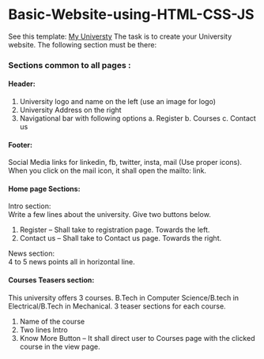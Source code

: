 # Basic-Website-using-HTML-CSS-JS
See this template:
[My Universty](https://zarrar1607.github.io/home.html)
The task is to create your University website. The following section must be there:
### Sections common to all pages :
#### Header:
1. University logo and name on the left (use an image for logo)
2. University Address on the right
3. Navigational bar with following options
a. Register
b. Courses
c. Contact us

#### Footer:
Social Media links for linkedin, fb, twitter, insta, mail (Use proper icons). When you click on the mail icon, it shall open the mailto: link.

#### Home page Sections:
  Intro section:<br>
    Write a few lines about the university. Give two buttons below.
  1. Register – Shall take to registration page. Towards the left.
  2. Contact us – Shall take to Contact us page. Towards the right.
  
  News section:<br>
    4 to 5 news points all in horizontal line.
#### Courses Teasers section:
  This university offers 3 courses. B.Tech in Computer Science/B.tech in Electrical/B.Tech in Mechanical.
  3 teaser sections for each course.
  1. Name of the course
  2. Two lines Intro
  3. Know More Button – It shall direct user to Courses page with the clicked course in the view page.
